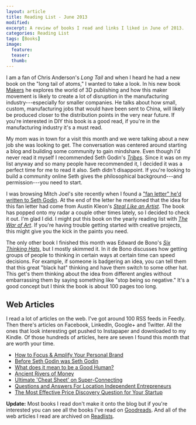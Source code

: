 ```yaml
---
layout: article
title: Reading List - June 2013
modified:
excerpt: A review of books I read and links I liked in June of 2013.
categories: Reading List
tags: [Books]
image:
  feature:
  teaser:
  thumb:
---
```


I am a fan of Chris Anderson's _Long Tail_ and when I heard he had a new book on the "long tail of atoms," I wanted to take a look. In his new book [Makers](http://www.amazon.com/gp/product/B0083DJUMA/ref=as_li_ss_tl?ie=UTF8&camp=1789&creative=390957&creativeASIN=B0083DJUMA&linkCode=as2&tag=bnomics-20) he explores the world of 3D publishing and how this maker movement is likely to create a lot of disruption in the manufacturing industry---especially for smaller companies. He talks about how small, custom, manufacturing jobs that would have been sent to China, will likely be produced closer to the distribution points in the very near future. If you're interested in DIY this book is a good read, if you're in the manufacturing industry it's a must read.

My mom was in town for a visit this month and we were talking about a new job she was looking to get. The conversation was centered around starting a blog and building some community to gain mindshare. Even though I'd never read it myself I recommended Seth Godin's [_Tribes_](http://www.amazon.com/gp/product/B001FA0LAI/ref=as_li_ss_tl?ie=UTF8&camp=1789&creative=390957&creativeASIN=B001FA0LAI&linkCode=as2&tag=bnomics-20). Since it was on my list anyway and so many people have recommended it, I decided it was a perfect time for me to read it also. Seth didn't disappoint. If you're looking to build a community online Seth gives the philosophical background---and permission---you need to start.

I was browsing Mitch Joel's site recently when I found a ["fan letter" he'd written to Seth Godin](http://www.twistimage.com/blog/archives/dear-seth-godin/). At the end of the letter he mentioned that the idea for this fan letter had come from Austin Kleon's [_Steal Like an Artist_](http://www.amazon.com/gp/product/B0074QGGK6/ref=as_li_ss_tl?ie=UTF8&camp=1789&creative=390957&creativeASIN=B0074QGGK6&linkCode=as2&tag=bnomics-20). The book has popped onto my radar a couple other times lately, so I decided to check it out. I'm glad I did. I might put this book on the yearly reading list with [_The War of Art_](http://www.amazon.com/gp/product/B007A4SDCG/ref=as_li_ss_tl?ie=UTF8&camp=1789&creative=390957&creativeASIN=B007A4SDCG&linkCode=as2&tag=bnomics-20). If you're having trouble getting started with creative projects, this might give you the kick in the paints you need.

The only other book I finished this month was Edward de Bono's [_Six Thinking Hats_](http://www.amazon.com/gp/product/0316178314/ref=as_li_ss_tl?ie=UTF8&camp=1789&creative=390957&creativeASIN=0316178314&linkCode=as2&tag=bnomics-20), but I mostly skimmed it. In it de Bono discusses how getting groups of people to thinking in certain ways at certain time can speed decisions. For example, if someone is badgering an idea, you can tell them that this great "black hat" thinking and have them switch to some other hat. This get's them thinking about the idea from different angles without embarrassing them by saying something like "stop being so negative." It's a good concept but I think the book is about 100 pages too long.

## Web Articles

I read a lot of articles on the web. I've got around 100 RSS feeds in Feedly. Then there's articles on Facebook, LinkedIn, Google+ and Twitter. All the ones that look interesting get pushed to Instapaper and downloaded to my Kindle. Of those hundreds of articles, here are seven I found this month that are worth your time.

*   [How to Focus & Amplify Your Personal Brand](http://searchenginewatch.com/article/2271733/How-to-Focus-Amplify-Your-Personal-Brand)
*   [Before Seth Godin was Seth Godin](http://ailiangan.com/post/51934892087/before-seth-godin-was-seth-godin)
*   [What does it mean to be a Good Human?](http://jetsetcitizen.com/personal-development/good-human/)
*   [Ancient Rivers of Money](http://www.ribbonfarm.com/2010/11/05/ancient-rivers-of-money/)
*   [Ultimate 'Cheat Sheet' on Super-Connecting](http://www.linkedin.com/today/post/article/20130619133031-7668018-ultimate-cheat-sheet-on-super-connecting)
*   [Questions and Answers For Location Independent Entrepreneurs](http://www.tropicalmba.com/questions-and-answers-for-location-independent-entrepreneurs/)
*   [The Most Effective Price Discovery Question for Your Startup](http://tomtunguz.com/price-discovery)

**Update:** Most books I read don't make it onto the blog but if you're interested you can see all the books I've read on [Goodreads](https://www.goodreads.com/bradonomics). And all of the web articles I read are archived on [Readlists](http://readlists.com/user/bradonomics/).